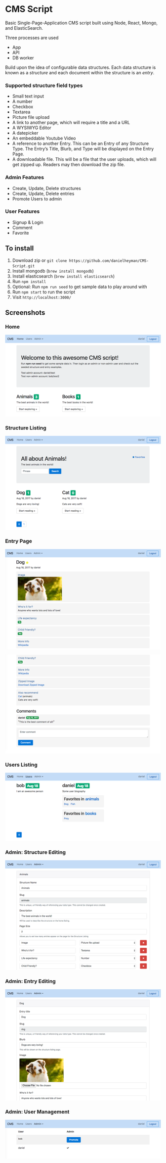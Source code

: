 # CMS Script

Basic Single-Page-Application CMS script built using Node, React, Mongo, and ElasticSearch.

Three processes are used
- App
- API
- DB worker

Build upon the idea of configurable data structures. Each data structure is known as a _structure_ and each document within the structure is an _entry_.

### Supported structure field types
- Small text input
- A number
- Checkbox
- Textarea
- Picture file upload
- A link to another page, which will require a title and a URL
- A WYSIWYG Editor
- A datepicker
- An embeddable Youtube Video
- A reference to another Entry. This can be an Entry of any Structure Type. The Entry’s Title, Blurb, and Type will be displayed on the Entry Page.
- A downloadable file. This will be a file that the user uploads, which will get zipped up. Readers may then download the zip file.

### Admin Features
- Create, Update, Delete structures
- Create, Update, Delete entries
- Promote Users to admin

### User Features
- Signup & Login
- Comment
- Favorite

## To install
1. Download zip or `git clone https://github.com/danielheyman/CMS-Script.git`
2. Install mongodb (`brew install mongodb`)
3. Install elasticsearch (`brew install elasticsearch`)
4. Run `npm install`
5. Optional: Run `npm run seed` to get sample data to play around with
6. Run `npm start` to run the script
7. Visit `http://localhost:3000/`

## Screenshots

### Home
![Home](screenshots/home.png)

### Structure Listing
![Structure Listing](screenshots/structure-listing.png)

### Entry Page
![Entry](screenshots/entry.png)

![Entry Comments](screenshots/entry-comments.png)

### Users Listing
![Users Listing](screenshots/users.png)

### Admin: Structure Editing
![Structure Editing](screenshots/admin-structure.png)

### Admin: Entry Editing
![Entry Editing](screenshots/admin-entry.png)

### Admin: User Management
![User Management](screenshots/admin-users.png)
